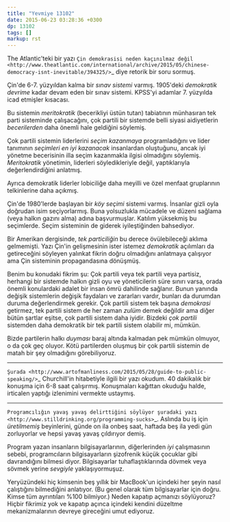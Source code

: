```yaml
---
title: "Yevmiye 13102"
date: 2015-06-23 03:28:36 +0300
dp: 13102
tags: []
markup: rst
---
```


The Atlantic'teki bir yazı `Çin demokrasisi neden kaçınılmaz değil
<http://www.theatlantic.com/international/archive/2015/05/chinese-democracy-isnt-inevitable/394325/>`_
diye retorik bir soru sormuş.

Çin'de 6-7. yüzyıldan kalma bir *sınav sistemi* varmış. 1905'deki
*demokratik devrime* kadar devam eden bir sınav sistemi. KPSS'yi
adamlar 7. yüzyılda icad etmişler kısacası. 

Bu sistemin *meritokratik* (becerikliyi üstün tutan) tabiatının
münhasıran tek parti sisteminde çalışacağını, çok partili bir sistemde
belli siyasi aidiyetlerin *becerilerden* daha önemli hale geldiğini
söylemiş.

Çok partili sistemin liderlerini *seçim kazanmaya* programladığını ve
lider tanımının *seçimleri en iyi kazanacak* insanlardan oluştuğunu,
ancak iyi yönetme becerisinin illa seçim kazanmakla ilgisi olmadığını
söylemiş. *Meritokratik* yönetimin, liderleri söyledikleriyle değil,
yaptıklarıyla değerlendirdiğini anlatmış.

Ayrıca demokratik liderler lobiciliğe daha meyilli ve özel menfaat
gruplarının telkinlerine daha açıkmış. 

Çin'de 1980'lerde başlayan bir *köy seçimi* sistemi varmış. İnsanlar
gizli oyla doğrudan isim seçiyorlarmış. Buna yolsuzlukla mücadele ve
düzeni sağlama (veya halkın gazını alma) adına başvurmuşlar. Katılım
yüksekmiş bu seçimlerde. Seçim sisteminin de giderek iyileştiğinden
bahsediyor.

Bir Amerikan dergisinde, *tek particiliğin* bu derece övülebileceği
aklıma gelmemişti. Yazı Çin'in gelişmesinin ister istemez *demokratik*
açılımları da getireceğini söyleyen yalınkat fikrin doğru olmadığını
anlatmaya çalışıyor ama Çin sisteminin propagandasına dönüşmüş. 

Benim bu konudaki fikrim şu: Çok partili veya tek partili veya
partisiz, herhangi bir sistemde halkın gizli oyu ve yöneticilerin süre
sınırı varsa, orada önemli konulardaki adalet bir insan ömrü dahilinde
sağlanır. Bunun yanında değişik sistemlerin değişik faydaları ve
zararları vardır, bunları da durumdan duruma değerlendirmek
gerekir. Çok partili sistem tek başına *demokrasi* getirmez, tek
partili sistem de her zaman *zulüm* demek değildir ama diğer bütün
şartlar eşitse, çok partili sistem daha iyidir. Bizdeki *çok partili*
sistemden daha demokratik bir tek partili sistem olabilir mi,
mümkün. 

Bizde partilerin halkı *duyması* baraj altında kalmadan pek mümkün
olmuyor, o da çok geç oluyor. Kötü partilerden oluşmuş bir çok partili
sistemin de matah bir şey olmadığını görebiliyoruz.


------

`Şurada
<http://www.artofmanliness.com/2015/05/28/guide-to-public-speaking/>`_
Churchill'in hitabetiyle ilgili bir yazı okudum. 40 dakikalık bir
konuşma için 6-8 saat çalışırmış. Konuşmaları kağıttan okuduğu halde,
irticalen yaptığı izlenimini vermekte ustaymış.


------


`Programcılığın yavaş yavaş delirttiğini söylüyor şuradaki yazı
<http://www.stilldrinking.org/programming-sucks>`_. Aslında bu iş için
*üretilmemiş* beyinlerini, günde on ila onbeş saat, haftada beş ila
yedi gün zorluyorlar ve hepsi yavaş yavaş çıldırıyor demiş. 

Program yazan insanların bilgisayarlarının, diğerlerinden *iyi*
çalışmasının sebebi, programcıların bilgisayarların şizofrenik küçük
çocuklar gibi davrandığını bilmesi diyor. Bilgisayarlar
tuhaflaştıklarında dövmek veya sövmek yerine *sevgiyle*
yaklaşıyormuşuz.

Yeryüzündeki hiç kimsenin beş yıllık bir MacBook'un içindeki her şeyin
nasıl çalıştığını bilmediğini anlatıyor. (Bu genel olarak tüm
bilgisayarlar için doğru. Kimse tüm ayrıntıları %100 bilmiyor.) Neden
kapatıp açmanızı söylüyoruz? Hiçbir fikrimiz yok ve kapatıp açınca
içindeki kendini düzeltme mekanizmalarının devreye gireceğini umut
ediyoruz. 
 






